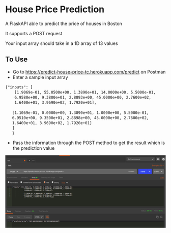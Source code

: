 # House Price Prediction
A FlaskAPI able to predict the price of houses in Boston

It supports a POST request

Your input array should take in a 1D array of 13 values

## To Use
- Go to https://predict-house-price-tc.herokuapp.com/predict on Postman
- Enter a sample input array

 ```
 {"inputs": [
     [1.9069e-01, 55.0500e+00, 1.3890e+01, 14.0000e+00, 5.5000e-01, 
     6.9580e+00, 9.3800e+01, 2.8893e+00, 45.0000e+00, 2.7600e+02,
     1.6400e+01, 3.9690e+02, 1.7920e+01], 
              
    [1.1069e-01, 0.0000e+00, 1.3890e+01, 1.0000e+00, 5.5000e-01,
    6.9510e+00, 9.3500e+01, 2.8898e+00, 45.0000e+00, 2.7600e+02,
    1.6400e+01, 3.9690e+02, 1.7920e+01]
    ]
    }
```
- Pass the information through the POST method to get the result which is the prediction value

![image](./img.png)

